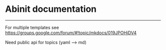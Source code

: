 # Abinit documentation

---

For multiple templates see <https://groups.google.com/forum/#!topic/mkdocs/019JPOHjDV4>

Need public api for topics (yaml --> md)

